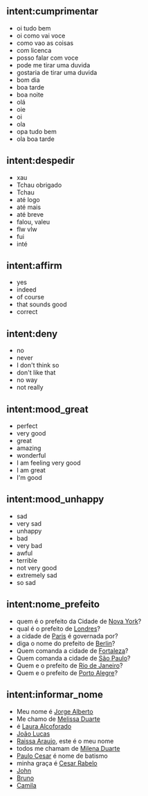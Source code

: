 ## intent:cumprimentar
- oi tudo bem
- oi como vai voce
- como vao as coisas
- com licenca
- posso falar com voce
- pode me tirar uma duvida
- gostaria de tirar uma duvida
- bom dia
- boa tarde
- boa noite
- olá
- oie
- oi
- ola
- opa tudo bem
- ola boa tarde

## intent:despedir
- xau
- Tchau obrigado
- Tchau
- até logo
- até mais
- até breve
- falou, valeu
- flw vlw
- fui
- inté

## intent:affirm
- yes
- indeed
- of course
- that sounds good
- correct

## intent:deny
- no
- never
- I don't think so
- don't like that
- no way
- not really

## intent:mood_great
- perfect
- very good
- great
- amazing
- wonderful
- I am feeling very good
- I am great
- I'm good

## intent:mood_unhappy
- sad
- very sad
- unhappy
- bad
- very bad
- awful
- terrible
- not very good
- extremely sad
- so sad

## intent:nome_prefeito
- quem é o prefeito da Cidade de [Nova York](cidade)?
- qual é o prefeito de [Londres](cidade)?
- a cidade de [Paris](cidade) é governada por?
- diga o nome do prefeito de [Berlin](cidade)?
- Quem comanda a cidade de [Fortaleza](cidade)?
- Quem comanda a cidade de [São Paulo](cidade)?
- Quem e o prefeito de [Rio de Janeiro](cidade)?
- Quem e o prefeito de [Porto Alegre](cidade)?
## intent:informar_nome
- Meu nome é [Jorge Alberto](nome)
- Me chamo de [Melissa Duarte](nome)
- é [Laura Alcoforado](nome)
- [João Lucas](nome)
- [Raissa Araujo](nome), este é o meu nome
- todos me chamam de [Milena Duarte](nome)
- [Paulo Cesar](nome) é nome de batismo
- minha graça é [Cesar Rabelo](nome)
- [John](nome)
- [Bruno](nome)
- [Camila](nome)